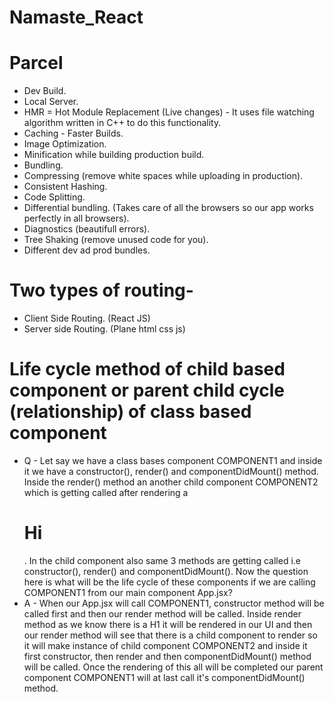 # Namaste_React
# Parcel 
- Dev Build.
- Local Server.
- HMR = Hot Module Replacement (Live changes) - It uses file watching algorithm written in C++ to do this functionality.
- Caching - Faster Builds.
- Image Optimization.
- Minification while building production build.
- Bundling.
- Compressing (remove white spaces while uploading in production).
- Consistent Hashing.
- Code Splitting.
- Differential bundling. (Takes care of all the browsers so our app works perfectly in all browsers).
- Diagnostics (beautifull errors).
- Tree Shaking (remove unused code for you).
- Different dev ad prod bundles.

# Two types of routing-
- Client Side Routing. (React JS)
- Server side Routing. (Plane html css js)

# Life cycle method of child based component or parent child cycle (relationship) of class based component
- Q - Let say we have a class bases component COMPONENT1 and inside it we have a constructor(), render() and componentDidMount() method.
Inside the render() method an another child component COMPONENT2 which is getting called after rendering a <h1>Hi</h1>. In the child component also same 3 methods are getting called i.e constructor(), render() and componentDidMount(). Now the question here is what will be the life cycle of these components if we are calling COMPONENT1 from our main component App.jsx?
- A - When our App.jsx will call COMPONENT1, constructor method will be called first and then our render method will be called. Inside render method as we know there is a H1 it will be rendered in our UI and then our render method will see that there is a child component to render so it will make instance of child component COMPONENT2 and inside it first constructor, then render and then componentDidMount() method will be called. Once the rendering of this all will be completed our parent component COMPONENT1 will at last call it's componentDidMount() method.
